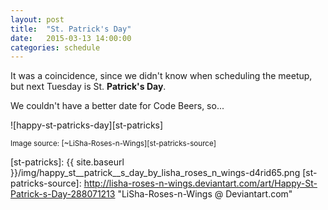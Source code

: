 ```yaml
---
layout: post
title:  "St. Patrick's Day"
date:   2015-03-13 14:00:00
categories: schedule
---
```


It was a coincidence, since we didn't know when scheduling the meetup,
but next Tuesday is St. **Patrick's Day**.

We couldn't have a better date for Code Beers, so...

![happy-st-patricks-day][st-patricks]

<small>Image source: [~LiSha-Roses-n-Wings][st-patricks-source]</small>

[st-patricks]: {{ site.baseurl }}/img/happy_st__patrick__s_day_by_lisha_roses_n_wings-d4rid65.png
[st-patricks-source]: http://lisha-roses-n-wings.deviantart.com/art/Happy-St-Patrick-s-Day-288071213 "LiSha-Roses-n-Wings @ Deviantart.com"
